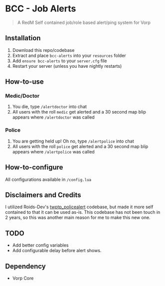 # BCC - Job Alerts

> A RedM Self contained job/role based alert/ping system for Vorp 

## Installation
1. Download this repo/codebase
2. Extract and place `bcc-alerts` into your `resources` folder
3. Add `ensure bcc-alerts` to your `server.cfg` file
4. Restart your server (unless you have nightly restarts)

## How-to-use

### Medic/Doctor
1. You die, type `/alertdoctor` into chat
2. All users with the roll `medic` get alerted and a 30 second map blip appears where `/alertdoctor` was called

### Police
1. You are getting held up! Oh no, type `/alertpolice` into chat
2. All users with the roll `police` get alerted and a 30 second map blip appears where `/alertpolice` was called

## How-to-configure
All configurations available in `/config.lua`


## Disclaimers and Credits
I utilized Roids-Dev's [twptp_policealert](https://github.com/Roids-Dev/twprp_policealert) codebase, but made it more self contained to that it can be used as-is. This codebase has not been touch in 2 years, so this was another main reason for me to make this new one.

## TODO
- Add better config variables
- Add configurable delay before alert shows.

 ## Dependency
 - Vorp Core
